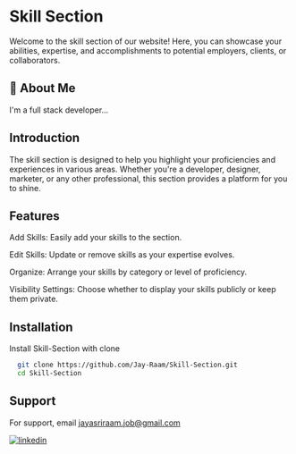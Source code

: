 
# Skill Section

Welcome to the skill section of our website! Here, you can showcase your abilities, expertise, and accomplishments to potential employers, clients, or collaborators. 

## 🚀 About Me
I'm a full stack developer...


## Introduction

The skill section is designed to help you highlight your proficiencies and experiences in various areas. Whether you're a developer, designer, marketer, or any other professional, this section provides a platform for you to shine.
## Features

Add Skills: Easily add your skills to the section.

Edit Skills: Update or remove skills as your expertise evolves.

Organize: Arrange your skills by category or level of proficiency.

Visibility Settings: Choose whether to display your skills publicly or keep them private.
## Installation

Install Skill-Section with clone

```bash
  git clone https://github.com/Jay-Raam/Skill-Section.git
  cd Skill-Section
```
    
## Support

For support, email jayasriraam.job@gmail.com 

[![linkedin](https://img.shields.io/badge/linkedin-0A66C2?style=for-the-badge&logo=linkedin&logoColor=white)](https://www.linkedin.com/Jayasriraam)

